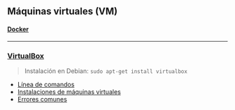 ## Máquinas virtuales (VM)

#### [Docker](https://github.com/mondeja/fullstack/tree/master/backend/src/018-maquinas_virtuales/docker)

__________________________________

### [VirtualBox](https://github.com/mondeja/fullstack/tree/master/backend/src/018-maquinas_virtuales/docker)

> Instalación en Debian: `sudo apt-get install virtualbox`

- [Línea de comandos](https://github.com/mondeja/fullstack/tree/master/backend/src/018-maquinas_virtuales/virtualbox/command_line.md)
- [Instalaciones de máquinas virtuales](https://github.com/mondeja/fullstack/tree/master/backend/src/018-maquinas_virtuales/virtualbox/installations.md)
- [Errores comunes](https://github.com/mondeja/fullstack/tree/master/backend/src/018-maquinas_virtuales/virtualbox/errors.md)
